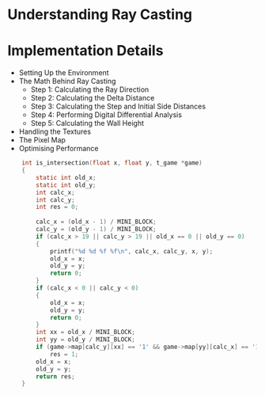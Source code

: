 # Understanding Ray Casting

# Implementation Details
- Setting Up the Environment
- The Math Behind Ray Casting
    - Step 1: Calculating the Ray Direction
    - Step 2: Calculating the Delta Distance
    - Step 3: Calculating the Step and Initial Side Distances
    - Step 4: Performing Digital Differential Analysis
    - Step 5: Calculating the Wall Height
- Handling the Textures
- The Pixel Map
- Optimising Performance



```c
    int is_intersection(float x, float y, t_game *game)
    {
        static int old_x;
        static int old_y;
        int calc_x;
        int calc_y;
        int res = 0;
        
        calc_x = (old_x - 1) / MINI_BLOCK; 
        calc_y = (old_y - 1) / MINI_BLOCK;
        if (calc_x > 19 || calc_y > 19 || old_x == 0 || old_y == 0)
        {
            printf("%d %d %f %f\n", calc_x, calc_y, x, y);
            old_x = x;
            old_y = y;
            return 0;
        }
        if (calc_x < 0 || calc_y < 0)
        {
            old_x = x;
            old_y = y;
            return 0;
        }
        int xx = old_x / MINI_BLOCK;
        int yy = old_y / MINI_BLOCK;
        if (game->map[calc_y][xx] == '1' && game->map[yy][calc_x] == '1')
            res = 1;
        old_x = x;
        old_y = y;
        return res;
    }
```